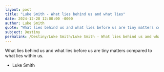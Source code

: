 ```yaml
---
layout: post
title: "Luke Smith - What lies behind us and what lies"
date: 2024-12-28 12:00:00 -0000
author: Luke Smith
quote: "What lies behind us and what lies before us are tiny matters compared to what lies within us."
subject: Destiny
permalink: /Destiny/Luke Smith/Luke Smith - What lies behind us and what lies
---
```


What lies behind us and what lies before us are tiny matters compared to what lies within us.

- Luke Smith
